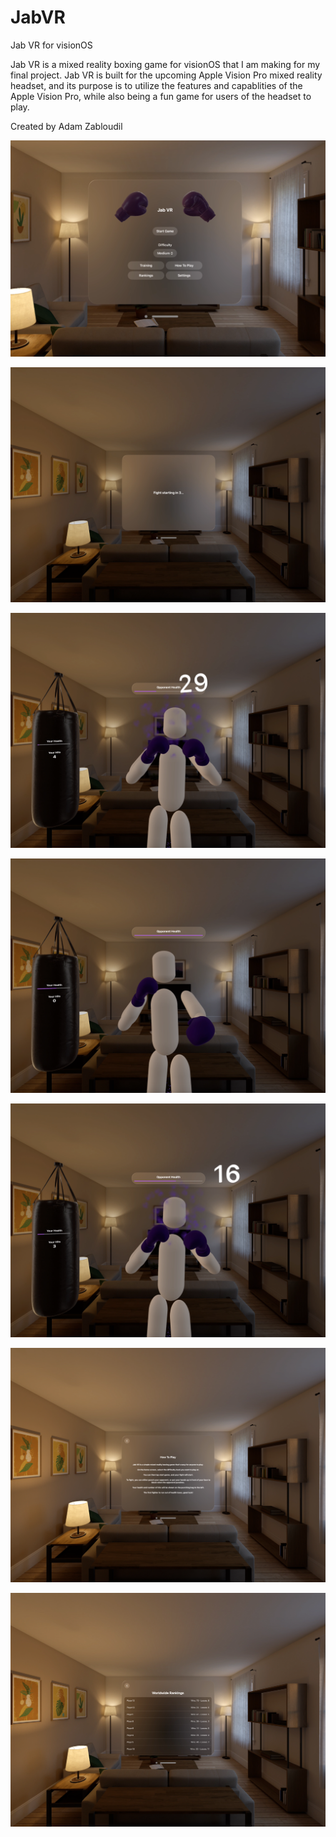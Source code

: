 # JabVR
Jab VR for visionOS

Jab VR is a mixed reality boxing game for visionOS that I am making for my final project. Jab
VR is built for the upcoming Apple Vision Pro mixed reality headset, and its purpose is to
utilize the features and capablities of the Apple Vision Pro, while also being a fun game for
users of the headset to play.

Created by Adam Zabloudil




![pic1](/docs/pic1.png)

![pic7](/docs/pic7.png)

![pic2](/docs/pic2.png)

![pic3](/docs/pic3.png)

![pic4](/docs/pic4.png)

![pic5](/docs/pic5.png)

![pic6](/docs/pic6.png)
